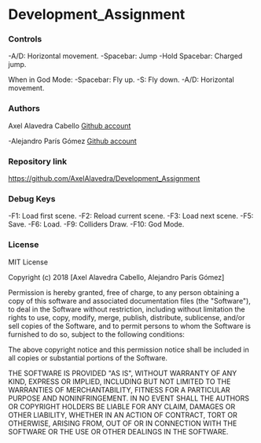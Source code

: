 # Development_Assignment

### Controls
-A/D: Horizontal movement.
-Spacebar: Jump
-Hold Spacebar: Charged jump.

When in God Mode:
-Spacebar: Fly up.
-S: Fly down.
-A/D: Horizontal movement.

### Authors
Axel Alavedra Cabello
[Github account](https://github.com/AxelAlavedra)

-Alejandro París Gómez
[Github account](https://github.com/AlejandroParis)

### Repository link
https://github.com/AxelAlavedra/Development_Assignment

### Debug Keys
-F1: Load first scene.
-F2: Reload current scene.
-F3: Load next scene.
-F5: Save.
-F6: Load.
-F9: Colliders Draw.
-F10: God Mode.

### License

MIT License

Copyright (c) 2018 [Axel Alavedra Cabello, Alejandro París Gómez]

Permission is hereby granted, free of charge, to any person obtaining a copy
of this software and associated documentation files (the "Software"), to deal
in the Software without restriction, including without limitation the rights
to use, copy, modify, merge, publish, distribute, sublicense, and/or sell
copies of the Software, and to permit persons to whom the Software is
furnished to do so, subject to the following conditions:

The above copyright notice and this permission notice shall be included in all
copies or substantial portions of the Software.

THE SOFTWARE IS PROVIDED "AS IS", WITHOUT WARRANTY OF ANY KIND, EXPRESS OR
IMPLIED, INCLUDING BUT NOT LIMITED TO THE WARRANTIES OF MERCHANTABILITY,
FITNESS FOR A PARTICULAR PURPOSE AND NONINFRINGEMENT. IN NO EVENT SHALL THE
AUTHORS OR COPYRIGHT HOLDERS BE LIABLE FOR ANY CLAIM, DAMAGES OR OTHER
LIABILITY, WHETHER IN AN ACTION OF CONTRACT, TORT OR OTHERWISE, ARISING FROM,
OUT OF OR IN CONNECTION WITH THE SOFTWARE OR THE USE OR OTHER DEALINGS IN THE
SOFTWARE.
